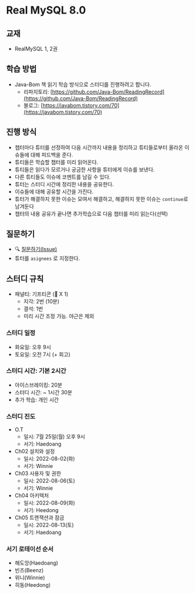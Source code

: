 # Real MySQL 8.0

## 교재

- RealMySQL 1, 2권

## 학습 방법

- Java-Bom 책 읽기 학습 방식으로 스터디를 진행하려고 합니다.
    - 리파지토리: [https://github.com/Java-Bom/ReadingRecord](https://github.com/Java-Bom/ReadingRecord)
    - 블로그:  [https://javabom.tistory.com/70](https://javabom.tistory.com/70)

## 진행 방식

- 챕터마다 튜터를 선정하여 다음 시간까지 내용을 정리하고 튜티들로부터 올라온 이슈들에 대해 피드백을 준다.
- 튜티들은 학습할 챕터를 미리 읽어온다.
- 튜티들은 읽다가 모르거나 궁금한 사항을 튜터에게 이슈를 보낸다.
- 다른 튜티들도 이슈에 코멘트를 남길 수 있다.
- 튜터는 스터디 시간에 정리한 내용을 공유한다.
- 이슈들에 대해 공유할 시간을 가진다.
- 튜터가 해결하지 못한 이슈는 모여서 해결하고, 해결하지 못한 이슈는 `continue`로 남겨둔다
- 챕터의 내용 공유가 끝나면 추가학습으로 다음 챕터를 미리 읽는다(선택)

## 질문하기

- 🔍 [질문하기(Issue)](https://github.com/Growing-Up-Together/ReadingRecord/issues/new?asignees=&labels=Real+MySQL+8.0&projects=Real+MySQL+8.0&title=%5B0%EC%9E%A5%5D%20%EC%A7%88%EB%AC%B8%20%EC%A0%9C%EB%AA%A9&body=%3E%20p.%ED%8E%98%EC%9D%B4%EC%A7%80%20%EC%A7%88%EB%AC%B8%20%EB%82%B4%EC%9A%A9)
- 튜터를 `asignees` 로 지정한다.

## 스터디 규칙

- 패널티: 기프티콘 (🥤 X 1) 
    - 지각: 2번 (10분)
    - 결석: 1번
    - 미리 시간 조정 가능. 야근은 제외

### 스터디 일정

- 화요일: 오후 9시
- 토요일: 오전 7시 (+ 회고)

### 스터디 시간: 기본 2시간

- 아이스브레이킹: 20분
- 스터디 시간: ~ 1시간 30분
- 추가 학습: 개인 시간

### 스터디 진도

- O.T
    - 일시: 7월 25일(월) 오후 9시
    - 서기: Haedoang
- Ch02 설치와 설정
    - 일시: 2022-08-02(화)
    - 서기: Winnie
- Ch03 사용자 및 권한
    - 일시: 2022-08-06(토)
    - 서기: Winnie
- Ch04 아키텍처
    - 일시: 2022-08-09(화)
    - 서기: Heedong
- Ch05 트랜잭션과 잠금
    - 일시: 2022-08-13(토)
    - 서기: Haedoang

### 서기 로테이선 순서

- 해도앙(Haedoang)
- 빈즈(Beenz)
- 위니(Winnie)
- 히동(Heedong)
